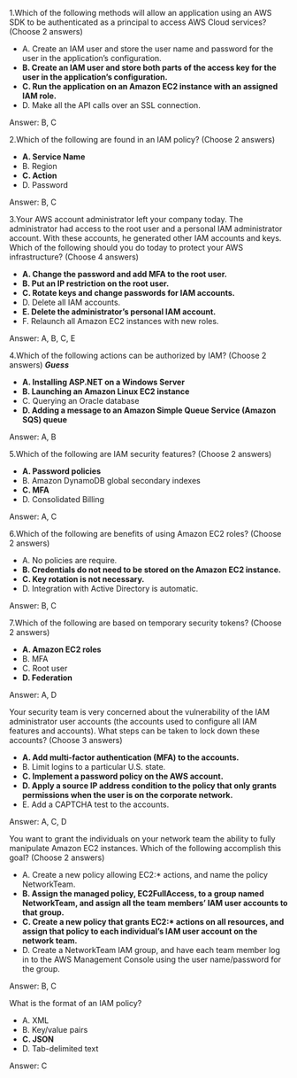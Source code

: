 1.Which of the following methods will allow an application using an AWS SDK to be
authenticated as a principal to access AWS Cloud services? (Choose 2 answers)

- A. Create an IAM user and store the user name and password for the user in the application’s configuration.
- **B. Create an IAM user and store both parts of the access key for the user in the application’s configuration.**
- **C. Run the application on an Amazon EC2 instance with an assigned IAM role.**
- D. Make all the API calls over an SSL connection.

Answer: B, C

2.Which of the following are found in an IAM policy? (Choose 2 answers)

- **A. Service Name**
- B. Region
- **C. Action**
- D. Password

Answer: B, C

3.Your AWS account administrator left your company today. The administrator had access
to the root user and a personal IAM administrator account. With these accounts, he
generated other IAM accounts and keys. Which of the following should you do today to
protect your AWS infrastructure? (Choose 4 answers)

- **A. Change the password and add MFA to the root user.**
- **B. Put an IP restriction on the root user.**
- **C. Rotate keys and change passwords for IAM accounts.**
- D. Delete all IAM accounts.
- **E. Delete the administrator’s personal IAM account.**
- F. Relaunch all Amazon EC2 instances with new roles.

Answer: A, B, C, E

4.Which of the following actions can be authorized by IAM? (Choose 2 answers) **_Guess_**

- **A. Installing ASP.NET on a Windows Server**
- **B. Launching an Amazon Linux EC2 instance**
- C. Querying an Oracle database
- **D. Adding a message to an Amazon Simple Queue Service (Amazon SQS) queue**

Answer: A, B

5.Which of the following are IAM security features? (Choose 2 answers)

- **A. Password policies**
- B. Amazon DynamoDB global secondary indexes
- **C. MFA**
- D. Consolidated Billing

Answer: A, C

6.Which of the following are benefits of using Amazon EC2 roles? (Choose 2 answers)

- A. No policies are require.
- **B. Credentials do not need to be stored on the Amazon EC2 instance.**
- **C. Key rotation is not necessary.**
- D. Integration with Active Directory is automatic.

Answer: B, C

7.Which of the following are based on temporary security tokens? (Choose 2 answers)

- **A. Amazon EC2 roles**
- B. MFA
- C. Root user
- **D. Federation**

Answer: A, D

Your security team is very concerned about the vulnerability of the IAM administrator user accounts (the accounts used to configure all IAM features and accounts). What
steps can be taken to lock down these accounts? (Choose 3 answers)

- **A. Add multi-factor authentication (MFA) to the accounts.**
- B. Limit logins to a particular U.S. state.
- **C. Implement a password policy on the AWS account.**
- **D. Apply a source IP address condition to the policy that only grants permissions when the user is on the corporate network.**
- E. Add a CAPTCHA test to the accounts.

Answer: A, C, D

You want to grant the individuals on your network team the ability to fully manipulate
Amazon EC2 instances. Which of the following accomplish this goal? (Choose 2
answers)

- A. Create a new policy allowing EC2:* actions, and name the policy NetworkTeam.
- **B. Assign the managed policy, EC2FullAccess, to a group named NetworkTeam, and assign all the team members’ IAM user accounts to that group.**
- __C. Create a new policy that grants EC2:* actions on all resources, and assign that policy to each individual’s IAM user account on the network team.__
- D. Create a NetworkTeam IAM group, and have each team member log in to the AWS Management Console using the user name/password for the group.

Answer: B, C

What is the format of an IAM policy?

- A. XML
- B. Key/value pairs
- **C. JSON**
- D. Tab-delimited text

Answer: C